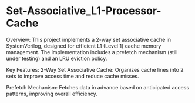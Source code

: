 # Set-Associative_L1-Processor-Cache
Overview:
This project implements a 2-way set associative cache in SystemVerilog, designed for efficient L1 (Level 1) cache memory management. The implementation includes a prefetch mechanism (still under testing) and an LRU eviction policy.

Key Features:
2-Way Set Associative Cache: Organizes cache lines into 2 sets to improve access time and reduce cache misses.

Prefetch Mechanism: 
Fetches data in advance based on anticipated access patterns, improving overall efficiency.
